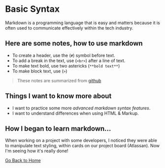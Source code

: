 # Basic Syntax


Markdown is a programming language that is easy and matters because it is often used to communicate effectively within the tech industry. 

## Here are some notes, how to use markdown

- To create a header, use the (`#`) symbol before text.
- To add a break in the text, use (`<br>`) after a line of text. 
- To make text bold, use two astericks (`**bold text**`)
- To make block text, use (`>`)

> These notes are summarized from [github](https://docs.github.com/en/get-started/writing-on-github/getting-started-with-writing-and-formatting-on-github/basic-writing-and-formatting-syntax)

## Things I want to know more about
- I want to practice some more *advanced markdown syntax features*.
- I want to understand differences when using HTML &amp; Markup. 

## How I began to learn markdown...

When working on a project with some developers, I noticed they were able to manipulate text styling, within cards on our project board (Atlassan). Now I'm seeing how it's really done! 

[Go Back to Home](../README.md)
